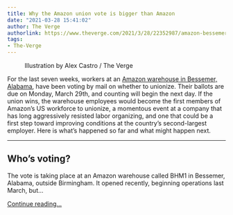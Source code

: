 ```yaml
---
title: Why the Amazon union vote is bigger than Amazon
date: "2021-03-28 15:41:02"
author: The Verge
authorlink: https://www.theverge.com/2021/3/28/22352987/amazon-bessemer-alabama-union-vote-rwdsu
tags:
- The-Verge
---
```

<figure>
      <img alt="" src="https://cdn.vox-cdn.com/thumbor/XiHO3k5C0le4-T2aqU-ykg4U8tk=/0x0:2040x1360/1310x873/cdn.vox-cdn.com/uploads/chorus_image/image/69038843/acastro_210208_4402_amazonVote.0.jpg" />
        <figcaption>Illustration by Alex Castro / The Verge</figcaption>
    </figure>

  <p id="kFX64V">For the last seven weeks, workers at an <a href="https://www.theverge.com/2021/2/8/22272213/amazon-union-bhm1-alabama-rwdsu-vote-begins">Amazon warehouse in Bessemer, Alabama</a>, have been voting by mail on whether to unionize. Their ballots are due on Monday, March 29th, and counting will begin the next day. If the union wins, the warehouse employees would become the first members of Amazon’s US workforce to unionize, a momentous event at a company that has long aggressively resisted labor organizing, and one that could be a first step toward improving conditions at the country’s second-largest employer. Here is what’s happened so far and what might happen next.</p>
<hr class="p-entry-hr" id="cMp3TD">
<h2 id="IaElX3"><strong>Who’s voting?</strong></h2>
<p id="c2vTQQ">The vote is taking place at an Amazon warehouse called BHM1 in Bessemer, Alabama, outside Birmingham. It opened recently, beginning operations last March, but...</p>
  <p>
    <a href="https://www.theverge.com/2021/3/28/22352987/amazon-bessemer-alabama-union-vote-rwdsu">Continue reading&hellip;</a>
  </p>